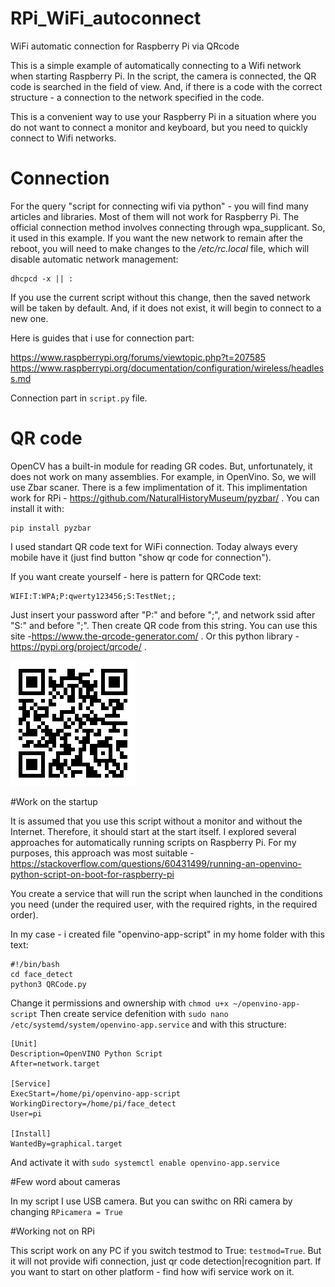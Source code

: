 # RPi_WiFi_autoconnect
WiFi automatic connection for Raspberry Pi via QRcode

This is a simple example of automatically connecting to a Wifi network when starting Raspberry Pi. In the script, the camera is connected, the QR code is searched in the field of view. And, if there is a code with the correct structure - a connection to the network specified in the code.

This is a convenient way to use your Raspberry Pi in a situation where you do not want to connect a monitor and keyboard, but you need to quickly connect to Wifi networks.

# Connection

For the query "script for connecting wifi via python" - you will find many articles and libraries. Most of them will not work for Raspberry Pi. The official connection method involves connecting through wpa_supplicant. So, it used in this example.
If you want the new network to remain after the reboot, you will need to make changes to the _/etc/rc.local_ file, which will disable automatic network management:

```
dhcpcd -x || :
```

If you use the current script without this change, then the saved network will be taken by default. And, if it does not exist, it will begin to connect to a new one.

Here is guides that i use for connection part:

https://www.raspberrypi.org/forums/viewtopic.php?t=207585
https://www.raspberrypi.org/documentation/configuration/wireless/headless.md

Connection part in `script.py` file.

# QR code

OpenCV  has a built-in module for reading GR codes. But, unfortunately, it does not work on many assemblies. For example, in OpenVino.
So, we will use Zbar scaner. There is a few implimentation of it. This implimentation work for RPi - https://github.com/NaturalHistoryMuseum/pyzbar/ . You can install it with:

```
pip install pyzbar
```

I used standart QR code text for WiFi connection. Today always every mobile have it (just find button "show qr code for connection"). 

If you want create yourself - here is pattern for QRCode text:

```
WIFI:T:WPA;P:qwerty123456;S:TestNet;;
```

Just insert your password after "P:" and before ";", and network ssid after "S:" and before ";". Then create QR code from this string. You can use this site -https://www.the-qrcode-generator.com/ . Or this python library - https://pypi.org/project/qrcode/ .

![example](sample.png)

#Work on the startup

It is assumed that you use this script without a monitor and without the Internet. Therefore, it should start at the start itself. I explored several approaches for automatically running scripts on Raspberry Pi. For my purposes, this approach was most suitable - https://stackoverflow.com/questions/60431499/running-an-openvino-python-script-on-boot-for-raspberry-pi

 You create a service that will run the script when launched in the conditions you need (under the required user, with the required rights, in the required order).
 
In my case - i created file "openvino-app-script" in my home folder with this text:

```
#!/bin/bash
cd face_detect     
python3 QRCode.py
```
Change it permissions and ownership with `chmod u+x ~/openvino-app-script`
Then create service defenition with `sudo nano /etc/systemd/system/openvino-app.service` and with this structure:

```
[Unit]
Description=OpenVINO Python Script
After=network.target

[Service]
ExecStart=/home/pi/openvino-app-script
WorkingDirectory=/home/pi/face_detect
User=pi

[Install]
WantedBy=graphical.target
```

And activate it with `sudo systemctl enable openvino-app.service`

#Few word about cameras

In my script I use USB camera. But you can swithc on RRi camera by changing `RPicamera = True`

#Working not on RPi

This script work on any PC if you switch testmod to True: `testmod=True`. But it will not provide wifi connection, just qr code detection|recognition part.
If you want to start on other platform - find how wifi service work on it.
